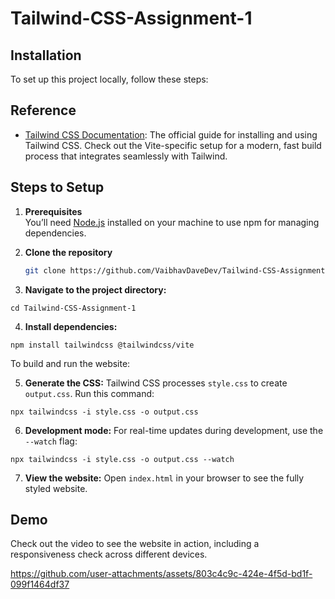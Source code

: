# Tailwind-CSS-Assignment-1

## Installation
To set up this project locally, follow these steps:

## Reference
- [Tailwind CSS Documentation](https://tailwindcss.com/docs/installation/using-vite): The official guide for installing and using Tailwind CSS. Check out the Vite-specific setup for a modern, fast build process that integrates seamlessly with Tailwind.  

## Steps to Setup
1. **Prerequisites**  
   You’ll need [Node.js](https://nodejs.org/) installed on your machine to use npm for managing dependencies.

2. **Clone the repository**  
   ```bash
   git clone https://github.com/VaibhavDaveDev/Tailwind-CSS-Assignment-1.git

3. **Navigate to the project directory:**
  ```
  cd Tailwind-CSS-Assignment-1
  ```
4. **Install dependencies:**
  ```
  npm install tailwindcss @tailwindcss/vite
  ```
To build and run the website:

5. **Generate the CSS:**
Tailwind CSS processes `style.css` to create `output.css`. Run this command:

  ```
  npx tailwindcss -i style.css -o output.css
  ```

6. **Development mode:**
For real-time updates during development, use the `--watch` flag:

  ```
  npx tailwindcss -i style.css -o output.css --watch
  ```
7. **View the website:**
Open `index.html` in your browser to see the fully styled website.

## Demo
Check out the video to see the website in action, including a responsiveness check across different devices.

https://github.com/user-attachments/assets/803c4c9c-424e-4f5d-bd1f-099f1464df37

